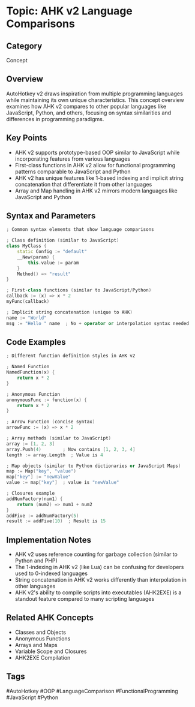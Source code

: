 # Topic: AHK v2 Language Comparisons

## Category

Concept

## Overview

AutoHotkey v2 draws inspiration from multiple programming languages while maintaining its own unique characteristics. This concept overview examines how AHK v2 compares to other popular languages like JavaScript, Python, and others, focusing on syntax similarities and differences in programming paradigms.

## Key Points

- AHK v2 supports prototype-based OOP similar to JavaScript while incorporating features from various languages
- First-class functions in AHK v2 allow for functional programming patterns comparable to JavaScript and Python
- AHK v2 has unique features like 1-based indexing and implicit string concatenation that differentiate it from other languages
- Array and Map handling in AHK v2 mirrors modern languages like JavaScript and Python

## Syntax and Parameters

```cpp
; Common syntax elements that show language comparisons

; Class definition (similar to JavaScript)
class MyClass {
    static Config := "default"
    __New(param) {
        this.value := param
    }
    Method() => "result"
}

; First-class functions (similar to JavaScript/Python)
callback := (x) => x * 2
myFunc(callback)

; Implicit string concatenation (unique to AHK)
name := "World"
msg := "Hello " name  ; No + operator or interpolation syntax needed
```

## Code Examples

```cpp
; Different function definition styles in AHK v2

; Named Function
NamedFunction(x) {
    return x * 2
}

; Anonymous Function
anonymousFunc := function(x) {
    return x * 2
}

; Arrow Function (concise syntax)
arrowFunc := (x) => x * 2

; Array methods (similar to JavaScript)
array := [1, 2, 3]
array.Push(4)        ; Now contains [1, 2, 3, 4]
length := array.Length  ; Value is 4

; Map objects (similar to Python dictionaries or JavaScript Maps)
map := Map("key", "value")
map["key"] := "newValue"
value := map["key"]  ; value is "newValue"

; Closures example
addNumFactory(num1) {
    return (num2) => num1 + num2
}
addFive := addNumFactory(5)
result := addFive(10)  ; Result is 15
```

## Implementation Notes

- AHK v2 uses reference counting for garbage collection (similar to Python and PHP)
- The 1-indexing in AHK v2 (like Lua) can be confusing for developers used to 0-indexed languages
- String concatenation in AHK v2 works differently than interpolation in other languages
- AHK v2's ability to compile scripts into executables (AHK2EXE) is a standout feature compared to many scripting languages

## Related AHK Concepts

- Classes and Objects
- Anonymous Functions
- Arrays and Maps
- Variable Scope and Closures
- AHK2EXE Compilation

## Tags

#AutoHotkey #OOP #LanguageComparison #FunctionalProgramming #JavaScript #Python